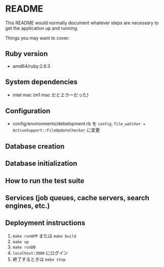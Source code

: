 # README

This README would normally document whatever steps are necessary to get the
application up and running.

Things you may want to cover:

## Ruby version
- amd64/ruby:2.6.3

## System dependencies
- intel mac (m1 mac だとエラーだった)

## Configuration
- config/environments/debelopment.rb を `config.file_watcher = ActiveSupport::FileUpdateChecker` に変更

## Database creation

## Database initialization

## How to run the test suite

## Services (job queues, cache servers, search engines, etc.)

## Deployment instructions

1. `make runAPP` または `make build`
1. `make up`
1. `make runDB`
1. `localhost:3000` にログイン
1. 終了するときは `make stop`


